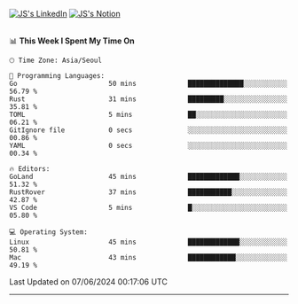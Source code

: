 
[![JS's LinkedIn](https://img.shields.io/badge/LinkedIn-blue?style=for-the-badge&logo=linkedin)](https://www.linkedin.com/in/jaeseung-lee-5a2a32139/) 
[![JS's Notion](https://img.shields.io/badge/Notion-black?style=for-the-badge&logo=notion)](https://bit.ly/ljswiki1) <br><br>
<!-- ![JS's GitHub stats](https://github-readme-stats-lemon-five.vercel.app/api?username=tkxkd0159&hide=contribs,prs,stars,issues&show_icons=true&theme=react&include_all_commits=true)   -->
<!-- ![Top Langs](https://github-readme-stats-lemon-five.vercel.app/api/top-langs/?username=tkxkd0159&layout=compact&hide=jupyter%20notebook,scss,html,css&langs_count=10)  -->


<!--START_SECTION:waka-->
📊 **This Week I Spent My Time On** 

```text
🕑︎ Time Zone: Asia/Seoul

💬 Programming Languages: 
Go                       50 mins             ██████████████░░░░░░░░░░░   56.79 % 
Rust                     31 mins             █████████░░░░░░░░░░░░░░░░   35.81 % 
TOML                     5 mins              ██░░░░░░░░░░░░░░░░░░░░░░░   06.21 % 
GitIgnore file           0 secs              ░░░░░░░░░░░░░░░░░░░░░░░░░   00.86 % 
YAML                     0 secs              ░░░░░░░░░░░░░░░░░░░░░░░░░   00.34 % 

🔥 Editors: 
GoLand                   45 mins             █████████████░░░░░░░░░░░░   51.32 % 
RustRover                37 mins             ███████████░░░░░░░░░░░░░░   42.87 % 
VS Code                  5 mins              █░░░░░░░░░░░░░░░░░░░░░░░░   05.80 % 

💻 Operating System: 
Linux                    45 mins             █████████████░░░░░░░░░░░░   50.81 % 
Mac                      43 mins             ████████████░░░░░░░░░░░░░   49.19 % 
```


 Last Updated on 07/06/2024 00:17:06 UTC
<!--END_SECTION:waka-->

---
<!---
<a href="https://github.com/tkxkd0159/books">
  <img align="center" src="https://github-readme-stats-lemon-five.vercel.app/api/pin/?username=tkxkd0159&repo=books&theme=react" />
</a>
-->

<!---
- 🔭 I’m currently working on ...
- 🌱 I’m currently learning blockchain and distributed network
- 👯 I’m looking to collaborate on ...
- 🤔 I’m looking for help with ...
- 💬 Ask me about ...
- 📫 How to reach me: ...
- 😄 Pronouns: ...
- ⚡ Fun fact: ...
-->
